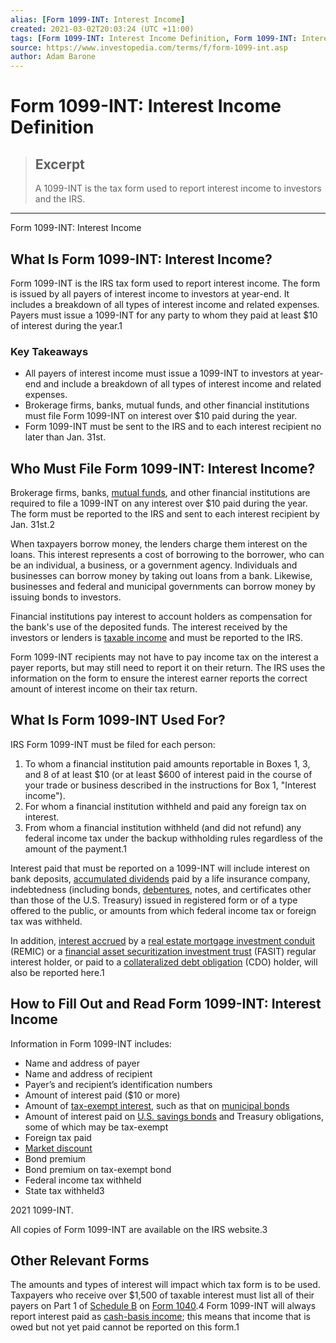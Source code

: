 ```yaml
---
alias: [Form 1099-INT: Interest Income]
created: 2021-03-02T20:03:24 (UTC +11:00)
tags: [Form 1099-INT: Interest Income Definition, Form 1099-INT: Interest Income]
source: https://www.investopedia.com/terms/f/form-1099-int.asp
author: Adam Barone
---
```


# Form 1099-INT: Interest Income Definition

> ## Excerpt
> A 1099-INT is the tax form used to report interest income to investors and the IRS.

---

Form 1099-INT: Interest Income
## What Is Form 1099-INT: Interest Income?

Form 1099-INT is the IRS tax form used to report interest income. The form is issued by all payers of interest income to investors at year-end. It includes a breakdown of all types of interest income and related expenses. Payers must issue a 1099-INT for any party to whom they paid at least $10 of interest during the year.1

### Key Takeaways

-   All payers of interest income must issue a 1099-INT to investors at year-end and include a breakdown of all types of interest income and related expenses.
-   Brokerage firms, banks, mutual funds, and other financial institutions must file Form 1099-INT on interest over $10 paid during the year.
-   Form 1099-INT must be sent to the IRS and to each interest recipient no later than Jan. 31st.

## Who Must File Form 1099-INT: Interest Income?

Brokerage firms, banks, [mutual funds](https://www.investopedia.com/terms/m/mutualfund.asp), and other financial institutions are required to file a 1099-INT on any interest over $10 paid during the year. The form must be reported to the IRS and sent to each interest recipient by Jan. 31st.2

When taxpayers borrow money, the lenders charge them interest on the loans. This interest represents a cost of borrowing to the borrower, who can be an individual, a business, or a government agency. Individuals and businesses can borrow money by taking out loans from a bank. Likewise, businesses and federal and municipal governments can borrow money by issuing bonds to investors.

Financial institutions pay interest to account holders as compensation for the bank's use of the deposited funds. The interest received by the investors or lenders is [taxable income](https://www.investopedia.com/terms/t/taxableincome.asp) and must be reported to the IRS.

Form 1099-INT recipients may not have to pay income tax on the interest a payer reports, but may still need to report it on their return. The IRS uses the information on the form to ensure the interest earner reports the correct amount of interest income on their tax return.

## What Is Form 1099-INT Used For?

IRS Form 1099-INT must be filed for each person:

1.  To whom a financial institution paid amounts reportable in Boxes 1, 3, and 8 of at least $10 (or at least $600 of interest paid in the course of your trade or business described in the instructions for Box 1, "Interest income").
2.  For whom a financial institution withheld and paid any foreign tax on interest.
3.  From whom a financial institution withheld (and did not refund) any federal income tax under the backup withholding rules regardless of the amount of the payment.1

Interest paid that must be reported on a 1099-INT will include interest on bank deposits, [accumulated dividends](https://www.investopedia.com/terms/a/accumulated-dividend.asp) paid by a life insurance company, indebtedness (including bonds, [debentures](https://www.investopedia.com/terms/d/debenture.asp), notes, and certificates other than those of the U.S. Treasury) issued in registered form or of a type offered to the public, or amounts from which federal income tax or foreign tax was withheld.

In addition, [interest accrued](https://www.investopedia.com/terms/a/accruedinterest.asp) by a [real estate mortgage investment conduit](https://www.investopedia.com/terms/r/real-estate-mortgage-investment-conduit-remic.asp) (REMIC) or a [financial asset securitization investment trust](https://www.investopedia.com/terms/f/financial-asset-securitization-investment-trust-fasit.asp) (FASIT) regular interest holder, or paid to a [collateralized debt obligation](https://www.investopedia.com/terms/c/cdo.asp) (CDO) holder, will also be reported here.1

## How to Fill Out and Read Form 1099-INT: Interest Income

Information in Form 1099-INT includes:

-   Name and address of payer
-   Name and address of recipient
-   Payer’s and recipient’s identification numbers
-   Amount of interest paid ($10 or more)
-   Amount of [tax-exempt interest](https://www.investopedia.com/terms/t/taxexemptinterest.asp), such as that on [municipal bonds](https://www.investopedia.com/terms/m/municipalbond.asp)
-   Amount of interest paid on [U.S. savings bonds](https://www.investopedia.com/terms/u/ussavingsbonds.asp) and Treasury obligations, some of which may be tax-exempt
-   Foreign tax paid
-   [Market discount](https://www.investopedia.com/terms/m/market-discount.asp)
-   Bond premium
-   Bond premium on tax-exempt bond
-   Federal income tax withheld
-   State tax withheld3

2021 1099-INT.

All copies of Form 1099-INT are available on the IRS website.3

## Other Relevant Forms

The amounts and types of interest will impact which tax form is to be used. Taxpayers who receive over $1,500 of taxable interest must list all of their payers on Part 1 of [Schedule B](https://www.investopedia.com/ask/answers/081414/who-needs-fill-out-irs-form-schedule-b.asp) on [Form 1040](https://www.investopedia.com/terms/1/1040.asp).4 Form 1099-INT will always report interest paid as [cash-basis income](https://www.investopedia.com/terms/cashbasistaxpayer.asp); this means that income that is owed but not yet paid cannot be reported on this form.1
